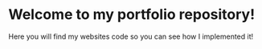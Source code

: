 # Welcome to my portfolio repository!

Here you will find my websites code so you can see how I implemented it!